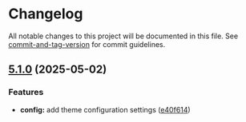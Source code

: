 # Changelog

All notable changes to this project will be documented in this file. See [commit-and-tag-version](https://github.com/absolute-version/commit-and-tag-version) for commit guidelines.

## [5.1.0](https://github.com/avinzheng/ghost-theme-flat-ghost/compare/v5.0.1...v5.1.0) (2025-05-02)


### Features

* **config:** add theme configuration settings ([e40f614](https://github.com/avinzheng/ghost-theme-flat-ghost/commit/e40f6141b7127d76325b5f52ef415554c860f16b))
